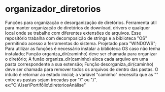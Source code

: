 # organizador_diretorios
Funções para organização e desorganização de diretórios. Ferramenta útil para manter organização de diretórios de download, drivers  e qualquer local onde se trabalhe com diferentes extensões de arquivos. Esse repositório trabalha com decomposição de strings e a biblioteca "OS" permitindo acesso a ferramentas do sistema. Projetado para "WINDOWS";
Para utilizar as funções é necessário instalar a biblioteca OS caso não tenha instalado;
Função organiza_dir(caminho) deve ser chamada para organizar o diretório;
A funão organiza_dir(caminho) aloca cada arquivo em uma pasta correspondente a sua extensão;
Função desorganiza_dir(caminho) deve ser chamada para remover todos os arquivos de dentro das pastas. O intuito é retornar ao estado inicial;
a variável "caminho" necessita que as "\" entre as pastas sejam trocadas por "\\" ou "/". ex:"C:\\User\\Portifólio\\diretoriosAnálise"
